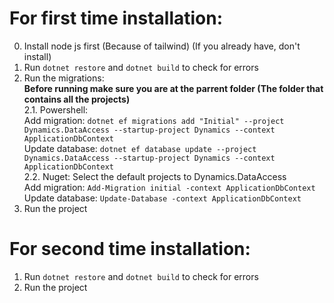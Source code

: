 # For first time installation:
0. Install node js first (Because of tailwind) (If you already have, don't install)
1. Run `dotnet restore` and `dotnet build` to check for errors
2. Run the migrations:  
**Before running make sure you are at the parrent folder (The folder that contains all the projects)**  
2.1. Powershell:  
  Add migration: `dotnet ef migrations add "Initial" --project Dynamics.DataAccess --startup-project Dynamics --context ApplicationDbContext  `  
  Update database: `dotnet ef database update --project Dynamics.DataAccess --startup-project Dynamics --context ApplicationDbContext  `  
2.2. Nuget:
  Select the default projects to Dynamics.DataAccess  
   Add migration: `Add-Migration initial -context ApplicationDbContext`  
   Update database: `Update-Database -context ApplicationDbContext`
3. Run the project
# For second time installation:
1. Run `dotnet restore` and `dotnet build` to check for errors
2. Run the project
